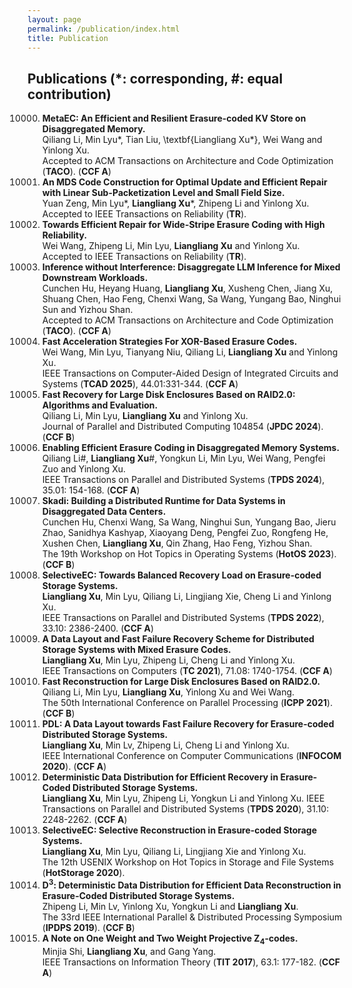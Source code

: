 ```yaml
---
layout: page
permalink: /publication/index.html
title: Publication
---
```


Publications (\*: corresponding, #: equal contribution)
----------
10000. **MetaEC: An Efficient and Resilient Erasure-coded KV Store on Disaggregated Memory.** <br>
   Qiliang Li, Min Lyu*, Tian Liu, \textbf{Liangliang Xu*}, Wei Wang and Yinlong Xu.  <br>
   Accepted to ACM Transactions on Architecture and Code Optimization (**TACO**). (**CCF A**)
10000. **An MDS Code Construction for Optimal Update and Efficient Repair with Linear Sub-Packetization Level and Small Field Size.** <br>
   Yuan Zeng, Min Lyu\*, **Liangliang Xu**\*, Zhipeng Li and Yinlong Xu. <br>
   Accepted to IEEE Transactions on Reliability (**TR**).
10000. **Towards Efficient Repair for Wide-Stripe Erasure Coding with High Reliability.** <br>
   Wei Wang, Zhipeng Li, Min Lyu, **Liangliang Xu** and Yinlong Xu. <br>
   Accepted to IEEE Transactions on Reliability (**TR**).
10000. **Inference without Interference: Disaggregate LLM Inference for Mixed Downstream Workloads.** <br>
   Cunchen Hu, Heyang Huang, **Liangliang Xu**, Xusheng Chen, Jiang Xu, Shuang Chen, Hao Feng, Chenxi Wang, Sa Wang, Yungang Bao, Ninghui Sun and Yizhou Shan.  <br>
   Accepted to ACM Transactions on Architecture and Code Optimization (**TACO**). (**CCF A**)
10000. **Fast Acceleration Strategies For XOR-Based Erasure Codes.** <br>
   Wei Wang, Min Lyu, Tianyang Niu, Qiliang Li, **Liangliang Xu** and Yinlong Xu. <br>
   IEEE Transactions on Computer-Aided Design of Integrated Circuits and Systems (**TCAD 2025**), 44.01:331-344. (**CCF A**)
10000. **Fast Recovery for Large Disk Enclosures Based on RAID2.0: Algorithms and Evaluation.** <br>
   Qiliang Li, Min Lyu, **Liangliang Xu** and Yinlong Xu. <br>
   Journal of Parallel and Distributed Computing 104854 (**JPDC 2024**). (**CCF B**)
10000. **Enabling Efficient Erasure Coding in Disaggregated Memory Systems.** <br>
   Qiliang Li#, **Liangliang Xu**#, Yongkun Li, Min Lyu,  Wei Wang, Pengfei Zuo and Yinlong Xu.<br>
   IEEE Transactions on Parallel and Distributed Systems (**TPDS 2024**), 35.01: 154-168. (**CCF A**)
10000. **Skadi: Building a Distributed Runtime for Data Systems in Disaggregated Data Centers.** <br>
   Cunchen Hu, Chenxi Wang, Sa Wang, Ninghui Sun, Yungang Bao, Jieru Zhao, Sanidhya Kashyap, Xiaoyang Deng, Pengfei Zuo, Rongfeng He, Xushen Chen, **Liangliang Xu**, Qin Zhang, Hao Feng, Yizhou Shan. <br>
   The 19th Workshop on Hot Topics in Operating Systems (**HotOS 2023**). (**CCF B**)
10000. **SelectiveEC: Towards Balanced Recovery Load on Erasure-coded Storage Systems.** <br>
   **Liangliang Xu**, Min Lyu, Qiliang Li, Lingjiang Xie, Cheng Li and Yinlong Xu. <br>
   IEEE Transactions on Parallel and Distributed Systems (**TPDS 2022**), 33.10: 2386-2400. (**CCF A**)
10000. **A Data Layout and Fast Failure Recovery Scheme for Distributed Storage Systems with Mixed Erasure Codes.** <br>
   **Liangliang Xu**, Min Lyu, Zhipeng Li, Cheng Li and Yinlong Xu. <br>
   IEEE Transactions on Computers (**TC 2021**), 71.08: 1740-1754. (**CCF A**)
10000. **Fast Reconstruction for Large Disk Enclosures Based on RAID2.0.** <br>
   Qiliang Li, Min Lyu, **Liangliang Xu**, Yinlong Xu and Wei Wang. <br>
   The 50th International Conference on Parallel Processing (**ICPP 2021**). (**CCF B**)
10000. **PDL: A Data Layout towards Fast Failure Recovery for Erasure-coded Distributed Storage Systems.** <br>
   **Liangliang Xu**, Min Lv, Zhipeng Li, Cheng Li and Yinlong Xu. <br>
   IEEE International Conference on Computer Communications (**INFOCOM 2020**). (**CCF A**)
10000. **Deterministic Data Distribution for Efficient Recovery in Erasure-Coded Distributed Storage Systems.** <br>
   **Liangliang Xu**, Min Lyu, Zhipeng Li, Yongkun Li and Yinlong Xu.
   IEEE Transactions on Parallel and Distributed Systems (**TPDS 2020**), 31.10: 2248-2262. (**CCF A**)
10000. **SelectiveEC: Selective Reconstruction in Erasure-coded Storage Systems.**<br>
   **Liangliang Xu**, Min Lyu, Qiliang Li, Lingjiang Xie and Yinlong Xu. <br>
   The 12th USENIX Workshop on Hot Topics in Storage and File Systems (**HotStorage 2020**).
10000. **D<sup>3</sup>: Deterministic Data Distribution for Efficient Data Reconstruction in Erasure-Coded Distributed Storage Systems.** <br> 
   Zhipeng Li, Min Lv, Yinlong Xu, Yongkun Li and **Liangliang Xu**. <br>
   The 33rd IEEE International Parallel & Distributed Processing Symposium (**IPDPS 2019**). (**CCF B**)
10000. **A Note on One Weight and Two Weight Projective Z<sub>4</sub>-codes.**   <br>
   Minjia Shi, **Liangliang Xu**, and Gang Yang. <br>
   IEEE Transactions on Information Theory (**TIT 2017**), 63.1: 177-182. (**CCF A**)










<!-- 12. **Towards Fast Erasure Coding at Register Efficiency.** 
   Wei Wang, Yongkun Li, Min Lyu, Tianyang Niu, **Liangliang Xu**, Qiliang Li and Yinlong Xu.
   ISCA 2024 Under Review. -->

<!-- 14. **Repair-Efficient MDS Code Constructions with Linear Sub-Packetization  Level and Small Field Size.** 
   Yuan Zeng, Min Lyu, **Liangliang Xu** and YinLong Xu.
   ISIT 2024 Under Review. -->